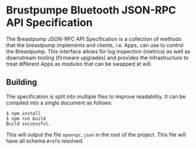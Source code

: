 # Brustpumpe Bluetooth JSON-RPC API Specification

[//]: # (TODO: view the spec link)

The Breastpump JSON-RPC API Specification is a collection of methods that the 
breastpump implements and clients, i.e. Apps, can use to control the Breastpump. 
This interface allows for log inspection (metrics) as well as downstream tooling 
(firmware upgrades) and provides the infrastructure to treat different Apps 
as modules that can be swapped at will.

## Building

The specification is split into multiple files to improve readability. It
can be compiled into a single document as follows:

```console
$ npm install
$ npm run build
Build successful.
```

This will output the file `openrpc.json` in the root of the project. This file
will have all schema `#ref`s resolved.

[//]: # (TODO: ## Testing)
[//]: # (//    "example": "FW_124_BP20_V201090911_2")
